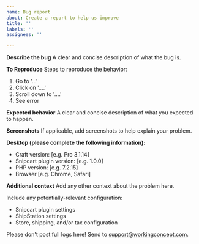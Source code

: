 ```yaml
---
name: Bug report
about: Create a report to help us improve
title: ''
labels: ''
assignees: ''

---
```


**Describe the bug**
A clear and concise description of what the bug is.

**To Reproduce**
Steps to reproduce the behavior:
1. Go to '...'
2. Click on '....'
3. Scroll down to '....'
4. See error

**Expected behavior**
A clear and concise description of what you expected to happen.

**Screenshots**
If applicable, add screenshots to help explain your problem.

**Desktop (please complete the following information):**
 - Craft version: [e.g. Pro 3.1.14]
 - Snipcart plugin version: [e.g. 1.0.0]
 - PHP version: [e.g. 7.2.15] 
 - Browser [e.g. Chrome, Safari]

**Additional context**
Add any other context about the problem here.

Include any potentially-relevant configuration:
- Snipcart plugin settings
- ShipStation settings
- Store, shipping, and/or tax configuration

Please don't post full logs here! Send to support@workingconcept.com.
